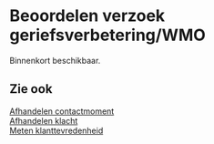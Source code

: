 # Beoordelen verzoek geriefsverbetering/WMO

Binnenkort beschikbaar.

## Zie ook

[Afhandelen contactmoment](../afhandelen-contactmoment/)  
[Afhandelen klacht](../afhandelen-klacht/)  
[Meten klanttevredenheid](../meten-klanttevredenheid/)
